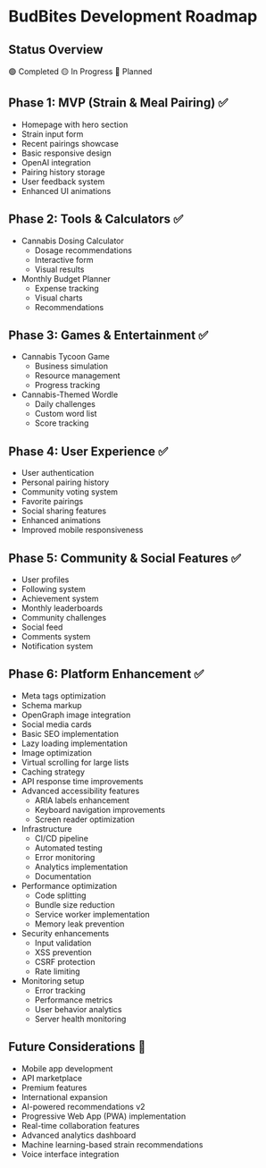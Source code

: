 # BudBites Development Roadmap

## Status Overview
🟢 Completed
🟡 In Progress
🔴 Planned

## Phase 1: MVP (Strain & Meal Pairing) ✅
- Homepage with hero section
- Strain input form
- Recent pairings showcase
- Basic responsive design
- OpenAI integration
- Pairing history storage
- User feedback system
- Enhanced UI animations

## Phase 2: Tools & Calculators ✅
- Cannabis Dosing Calculator
  - Dosage recommendations
  - Interactive form
  - Visual results
- Monthly Budget Planner
  - Expense tracking
  - Visual charts
  - Recommendations

## Phase 3: Games & Entertainment ✅
- Cannabis Tycoon Game
  - Business simulation
  - Resource management
  - Progress tracking
- Cannabis-Themed Wordle
  - Daily challenges
  - Custom word list
  - Score tracking

## Phase 4: User Experience ✅
- User authentication
- Personal pairing history
- Community voting system
- Favorite pairings
- Social sharing features
- Enhanced animations
- Improved mobile responsiveness

## Phase 5: Community & Social Features ✅
- User profiles
- Following system
- Achievement system
- Monthly leaderboards
- Community challenges
- Social feed
- Comments system
- Notification system

## Phase 6: Platform Enhancement ✅
- Meta tags optimization
- Schema markup
- OpenGraph image integration
- Social media cards
- Basic SEO implementation
- Lazy loading implementation
- Image optimization
- Virtual scrolling for large lists
- Caching strategy
- API response time improvements
- Advanced accessibility features
  - ARIA labels enhancement
  - Keyboard navigation improvements
  - Screen reader optimization
- Infrastructure
  - CI/CD pipeline
  - Automated testing
  - Error monitoring
  - Analytics implementation
  - Documentation
- Performance optimization
  - Code splitting
  - Bundle size reduction
  - Service worker implementation
  - Memory leak prevention
- Security enhancements
  - Input validation
  - XSS prevention
  - CSRF protection
  - Rate limiting
- Monitoring setup
  - Error tracking
  - Performance metrics
  - User behavior analytics
  - Server health monitoring

## Future Considerations 🔴
- Mobile app development
- API marketplace
- Premium features
- International expansion
- AI-powered recommendations v2
- Progressive Web App (PWA) implementation
- Real-time collaboration features
- Advanced analytics dashboard
- Machine learning-based strain recommendations
- Voice interface integration